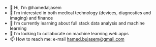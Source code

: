 - 👋 Hi, I’m @hamedaljasem
- 👀 I’m interested in both medical technology (devices, diagnostics and imaging) and finance
- 🌱 I’m currently learning about full stack data analysis and machine learning
- 💞️ I’m looking to collaborate on machine learning web apps
- 📫 How to reach me: e-mail hamed.bujasem@gmail.com

<!---
hamedaljasem/hamedaljasem is a ✨ special ✨ repository because its `README.md` (this file) appears on your GitHub profile.
You can click the Preview link to take a look at your changes.
--->
